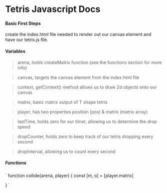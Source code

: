 # Tetris Javascript Docs

#### Basic First Steps

create the index.html file needed to render out our canvas element and have our tetris.js file.

#### Variables

> arena, holds createMatrix function (see the functions section for more info)

> canvas, targets the canvas element from the index.html file

> context, getContext() method allows us to draw 2d objects onto our canvas

> matrix, basic matrix output of T shape tetris

> player, has two properties position (pos) & matrix (matrix array)

> lastTime, holds zero for our timer, allowing us to determine the drop speed

> dropCounter, holds zero to keep track of our tetris dropping every second

> dropInterval, allowing us to count every second

##### Functions

`
function collide(arena, player) {
  const [m, o] = [player.matrix]

}
`
